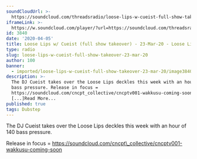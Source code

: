 ```yaml
---
soundCloudUrl: >-
  https://soundcloud.com/threadsradio/loose-lips-w-cueist-full-show-takeover-23-mar-20
iframeLink: >-
  https://w.soundcloud.com/player/?url=https://soundcloud.com/threadsradio/loose-lips-w-cueist-full-show-takeover-23-mar-20&color=00aabb&auto_play=false&hide_related=false&show_comments=true&show_user=true&show_reposts=false
id: 3840
date: '2020-04-05'
title: Loose Lips w/ Cueist (full show takeover) - 23-Mar-20 - Loose Lips
type: radio
slug: loose-lips-w-cueist-full-show-takeover-23-mar-20
author: 100
banner:
  - imported/loose-lips-w-cueist-full-show-takeover-23-mar-20/image3840.jpeg
description: >-
  The DJ Cueist takes over the Loose Lips deckles this week with an hour of 140
  bass pressure. Release in focus =
  https://soundcloud.com/cncpt_collective/cncptv001-wakkusu-coming-soon
  [...]Read More...
published: true
tags: Dubstep
---
```

The DJ Cueist takes over the Loose Lips deckles this week with an hour of 140 bass pressure.

Release in focus = https://soundcloud.com/cncpt\_collective/cncptv001-wakkusu-coming-soon